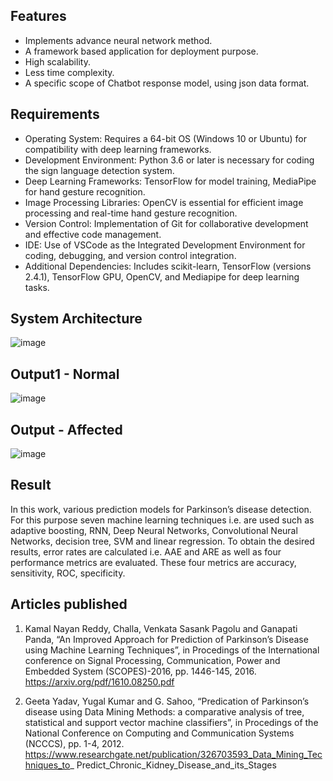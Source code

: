 ## Features 
 * Implements advance neural network method.
 * A framework based application for deployment purpose.
 * High scalability.
 * Less time complexity.
 * A specific scope of Chatbot response model, using json data format. 



## Requirements
* Operating System: Requires a 64-bit OS (Windows 10 or Ubuntu) for compatibility with deep learning frameworks.
* Development Environment: Python 3.6 or later is necessary for coding the sign language detection system.
* Deep Learning Frameworks: TensorFlow for model training, MediaPipe for hand gesture recognition.
* Image Processing Libraries: OpenCV is essential for efficient image processing and real-time hand gesture recognition.
* Version Control: Implementation of Git for collaborative development and effective code management.
* IDE: Use of VSCode as the Integrated Development Environment for coding, debugging, and version control integration.
* Additional Dependencies: Includes scikit-learn, TensorFlow (versions 2.4.1), TensorFlow GPU, OpenCV, and Mediapipe for deep learning tasks.

## System Architecture
![image](https://github.com/Suhail1263/parkinsonprediction/assets/113534309/cb1e4533-c165-44bc-b7c8-02c232ff0197)

## Output1 - Normal
![image](https://github.com/Suhail1263/parkinsonprediction/assets/113534309/1b9978ed-21c8-4fab-9230-3e33734bc8d8)

## Output - Affected
![image](https://github.com/Suhail1263/parkinsonprediction/assets/113534309/04f1fef6-d47c-4ea4-9e4f-30019e8e0824)

## Result 
In this work, various prediction models for Parkinson’s disease detection. For this purpose seven machine learning techniques i.e. are used such as adaptive boosting, RNN, Deep Neural Networks, Convolutional Neural Networks, decision tree, SVM and linear regression. To obtain the desired results, error rates are calculated i.e. AAE and ARE as well as four performance metrics are evaluated. These four metrics are accuracy, sensitivity, ROC, specificity.

## Articles published

1. Kamal Nayan Reddy, Challa, Venkata Sasank Pagolu and Ganapati Panda, “An 
  Improved Approach for Prediction of Parkinson’s Disease using Machine Learning 
  Techniques”, in Procedings of the International conference on Signal Processing, 
  Communication, Power and Embedded System (SCOPES)-2016, pp. 1446-145, 2016. 
  https://arxiv.org/pdf/1610.08250.pdf

2. Geeta Yadav, Yugal Kumar and G. Sahoo, “Predication of Parkinson’s disease 
using Data Mining Methods: a comparative analysis of tree, statistical and support 
vector machine classifiers”, in Procedings of the National Conference on Computing 
and Communication Systems (NCCCS), pp. 1-4, 2012. 
https://www.researchgate.net/publication/326703593_Data_Mining_Techniques_to_
Predict_Chronic_Kidney_Disease_and_its_Stages
